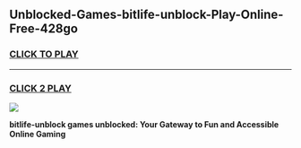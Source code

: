 
## Unblocked-Games-bitlife-unblock-Play-Online-Free-428go
<h3>
<a href="https://premium76.site?title=bitlife-unblock&ref=26A">CLICK TO PLAY</a></h3>
<hr>

<h3>
<a href="https://premium76.site?title=bitlife-unblock&ref=26A">CLICK 2 PLAY</a>
  
</h3>

<a href="https://premium76.site?title=bitlife-unblock&ref=26A"><img src="https://clearcache.store/games.png"></a>


**bitlife-unblock games unblocked: Your Gateway to Fun and Accessible Online Gaming**
